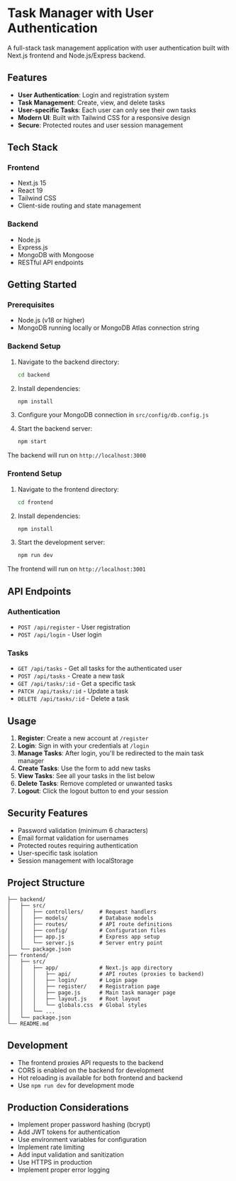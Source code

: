 # Task Manager with User Authentication

A full-stack task management application with user authentication built with Next.js frontend and Node.js/Express backend.

## Features

- **User Authentication**: Login and registration system
- **Task Management**: Create, view, and delete tasks
- **User-specific Tasks**: Each user can only see their own tasks
- **Modern UI**: Built with Tailwind CSS for a responsive design
- **Secure**: Protected routes and user session management

## Tech Stack

### Frontend
- Next.js 15
- React 19
- Tailwind CSS
- Client-side routing and state management

### Backend
- Node.js
- Express.js
- MongoDB with Mongoose
- RESTful API endpoints

## Getting Started

### Prerequisites
- Node.js (v18 or higher)
- MongoDB running locally or MongoDB Atlas connection string

### Backend Setup
1. Navigate to the backend directory:
   ```bash
   cd backend
   ```

2. Install dependencies:
   ```bash
   npm install
   ```

3. Configure your MongoDB connection in `src/config/db.config.js`

4. Start the backend server:
   ```bash
   npm start
   ```

The backend will run on `http://localhost:3000`

### Frontend Setup
1. Navigate to the frontend directory:
   ```bash
   cd frontend
   ```

2. Install dependencies:
   ```bash
   npm install
   ```

3. Start the development server:
   ```bash
   npm run dev
   ```

The frontend will run on `http://localhost:3001`

## API Endpoints

### Authentication
- `POST /api/register` - User registration
- `POST /api/login` - User login

### Tasks
- `GET /api/tasks` - Get all tasks for the authenticated user
- `POST /api/tasks` - Create a new task
- `GET /api/tasks/:id` - Get a specific task
- `PATCH /api/tasks/:id` - Update a task
- `DELETE /api/tasks/:id` - Delete a task

## Usage

1. **Register**: Create a new account at `/register`
2. **Login**: Sign in with your credentials at `/login`
3. **Manage Tasks**: After login, you'll be redirected to the main task manager
4. **Create Tasks**: Use the form to add new tasks
5. **View Tasks**: See all your tasks in the list below
6. **Delete Tasks**: Remove completed or unwanted tasks
7. **Logout**: Click the logout button to end your session

## Security Features

- Password validation (minimum 6 characters)
- Email format validation for usernames
- Protected routes requiring authentication
- User-specific task isolation
- Session management with localStorage

## Project Structure

```
├── backend/
│   ├── src/
│   │   ├── controllers/     # Request handlers
│   │   ├── models/          # Database models
│   │   ├── routes/          # API route definitions
│   │   ├── config/          # Configuration files
│   │   ├── app.js           # Express app setup
│   │   └── server.js        # Server entry point
│   └── package.json
├── frontend/
│   ├── src/
│   │   ├── app/             # Next.js app directory
│   │   │   ├── api/         # API routes (proxies to backend)
│   │   │   ├── login/       # Login page
│   │   │   ├── register/    # Registration page
│   │   │   ├── page.js      # Main task manager page
│   │   │   ├── layout.js    # Root layout
│   │   │   └── globals.css  # Global styles
│   │   └── ...
│   └── package.json
└── README.md
```

## Development

- The frontend proxies API requests to the backend
- CORS is enabled on the backend for development
- Hot reloading is available for both frontend and backend
- Use `npm run dev` for development mode

## Production Considerations

- Implement proper password hashing (bcrypt)
- Add JWT tokens for authentication
- Use environment variables for configuration
- Implement rate limiting
- Add input validation and sanitization
- Use HTTPS in production
- Implement proper error logging